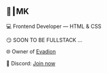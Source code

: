 ## 👑┃MK

💻 Frontend Developer — HTML & CSS

😏 SOON TO BE FULLSTACK ...

🌐 Owner of [Evadion](https://evadion.org)  

💬 Discord: [Join now](https://discord.com/invite/BJwdeHAsuR)
